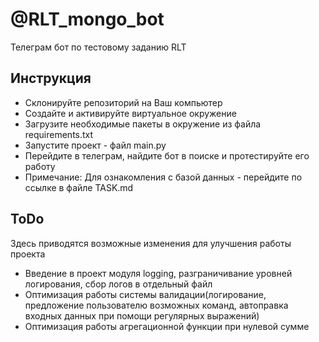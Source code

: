 # @RLT_mongo_bot
Телеграм бот по тестовому заданию RLT

## Инструкция
- Склонируйте репозиторий на Ваш компьютер
- Создайте и активируйте виртуальное окружение
- Загрузите необходимые пакеты в окружение из файла requirements.txt
- Запустите проект - файл main.py
- Перейдите в телеграм, найдите бот в поиске и протестируйте его работу
- Примечание: Для ознакомления с базой данных - перейдите по ссылке в файле TASK.md

## ToDo
Здесь приводятся возможные изменения для улучшения работы проекта

- Введение в проект модуля logging, разграничивание уровней логирования, сбор логов в отдельный файл
- Оптимизация работы системы валидации(логирование, предложение пользователю возможных команд, автоправка входных данных при помощи регулярных выражений)
- Оптимизация работы агрегационной функции при нулевой сумме
